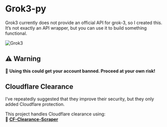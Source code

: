 # **Grok3-py**  

Grok3 currently does not provide an official API for grok-3, so I created this. It’s not exactly an API wrapper, but you can use it to build something functional.  

![Grok3](https://github.com/user-attachments/assets/e1842dd2-aad5-4f14-8106-3b3b9139d512)  

## ⚠ **Warning**  
🚨 **Using this could get your account banned. Proceed at your own risk!**  

## **Cloudflare Clearance**  
I’ve repeatedly suggested that they improve their security, but they only added Cloudflare protection.  

This project handles Cloudflare clearance using:  
🔗 **[CF-Clearance-Scraper](https://github.com/Xewdy444/CF-Clearance-Scraper)**  
